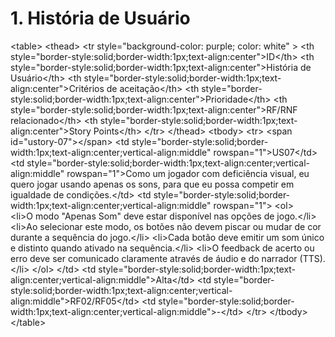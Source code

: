 
# 1\. História de Usuário

\<table\>
\<thead\>
\<tr style="background-color: purple; color: white" \>
\<th style="border-style:solid;border-width:1px;text-align:center"\>ID\</th\>
\<th style="border-style:solid;border-width:1px;text-align:center"\>História de Usuário\</th\>
\<th style="border-style:solid;border-width:1px;text-align:center"\>Critérios de aceitação\</th\>
\<th style="border-style:solid;border-width:1px;text-align:center"\>Prioridade\</th\>
\<th style="border-style:solid;border-width:1px;text-align:center"\>RF/RNF relacionado\</th\>
\<th style="border-style:solid;border-width:1px;text-align:center"\>Story Points\</th\>
\</tr\>
\</thead\>
\<tbody\>
\<tr\>
\<span id="ustory-07"\>\</span\>
\<td style="border-style:solid;border-width:1px;text-align:center;vertical-align:middle" rowspan="1"\>US07\</td\>
\<td style="border-style:solid;border-width:1px;text-align:center;vertical-align:middle" rowspan="1"\>Como um jogador com deficiência visual, eu quero jogar usando apenas os sons, para que eu possa competir em igualdade de condições.\</td\>
\<td style="border-style:solid;border-width:1px;text-align:center;vertical-align:middle" rowspan="1"\>
\<ol\>  
\<li\>O modo "Apenas Som" deve estar disponível nas opções de jogo.\</li\>
\<li\>Ao selecionar este modo, os botões não devem piscar ou mudar de cor durante a sequência do jogo.\</li\>
\<li\>Cada botão deve emitir um som único e distinto quando ativado na sequência.\</li\>
\<li\>O feedback de acerto ou erro deve ser comunicado claramente através de áudio e do narrador (TTS).\</li\>
\</ol\>
\</td\>
\<td style="border-style:solid;border-width:1px;text-align:center;vertical-align:middle"\>Alta\</td\>
\<td style="border-style:solid;border-width:1px;text-align:center;vertical-align:middle"\>RF02/RF05\</td\>
\<td style="border-style:solid;border-width:1px;text-align:center;vertical-align:middle"\>-\</td\>
\</tr\>
\</tbody\>
\</table\>
